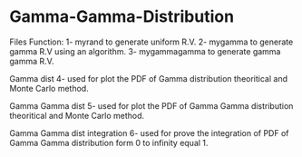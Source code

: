 # Gamma-Gamma-Distribution

Files Function:
1- myrand to generate uniform R.V.
2- mygamma to generate gamma R.V using an algorithm.
3- mygammagamma to generate gamma gamma R.V.

Gamma dist
4- used for plot the PDF of Gamma distribution theoritical and Monte Carlo method.

Gamma Gamma dist
5- used for plot the PDF of Gamma Gamma distribution theoritical and Monte Carlo method.

Gamma Gamma dist integration
6- used for prove the integration of PDF of Gamma Gamma distribution form 0 to infinity equal 1.
